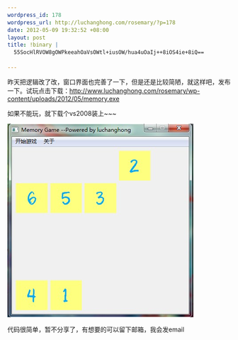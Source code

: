 ```yaml
--- 
wordpress_id: 178
wordpress_url: http://luchanghong.com/rosemary/?p=178
date: 2012-05-09 19:32:52 +08:00
layout: post
title: !binary |
  55SocHlRVOW8gOWPkeeahOaVsOWtl+iusOW/hua4uOaIj++8iOS4ie+8iQ==

---
```

昨天把逻辑改了改，窗口界面也完善了一下，但是还是比较简陋，就这样吧，发布一下。试玩点击下载：<a href="http://www.luchanghong.com/rosemary/wp-content/uploads/2012/05/memory.exe">http://www.luchanghong.com/rosemary/wp-content/uploads/2012/05/memory.exe</a>

如果不能玩，就下载个vs2008装上~~~

<a href="/upload/2012/05/memory1.jpg"><img class="alignnone size-full wp-image-180" title="memory" src="/upload/2012/05/memory1.jpg" alt="" width="420" height="436" /></a>

代码很简单，暂不分享了，有想要的可以留下邮箱，我会发email
